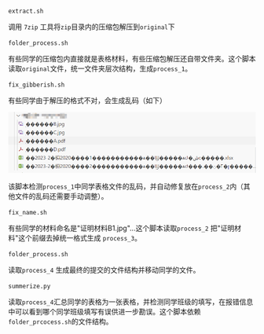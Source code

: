 `extract.sh`

调用 `7zip` 工具将`zip`目录内的压缩包解压到`original`下

`folder_process.sh`

有些同学的压缩包内直接就是表格材料，有些压缩包解压还自带文件夹。这个脚本读取`original`文件，统一文件夹层次结构，生成`process_1`。

`fix_gibberish.sh`

有些同学由于解压的格式不对，会生成乱码（如下）

![gibberish](./gibberish.png)

该脚本检测`process_1`中同学表格文件的乱码，并自动修复放在`process_2`内（其他文件的乱码还需要手动调整）。

`fix_name.sh`

有些同学的材料命名是"证明材料B1.jpg"...这个脚本读取`process_2` 把"证明材料"这个前缀去掉统一格式生成 `process_3`。

`folder_process.sh`

读取`process_4` 生成最终的提交的文件结构并移动同学的文件。

`summerize.py`

读取`process_4`汇总同学的表格为一张表格，并检测同学班级的填写，在报错信息中可以看到哪个同学班级填写有误供进一步勘误。这个脚本依赖`folder_prcocess.sh`的文件结构。


